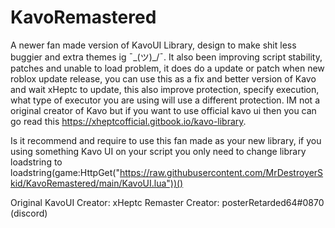 # KavoRemastered
A newer fan made version of KavoUI Library, design to make shit less buggier and extra themes ig ¯\_(ツ)_/¯. It also been improving script stability, patches and unable to load problem, it does do a update or patch when new roblox update release, you can use this as a fix and better version of Kavo and wait xHeptc to update, this also improve protection, specify execution, what type of executor you are using will use a different protection. IM not a original creator of Kavo but if you want to use official kavo ui then you can go read this https://xheptcofficial.gitbook.io/kavo-library.

Is it recommend and require to use this fan made as your new library, if you using something Kavo UI on your script you only need to change library loadstring to loadstring(game:HttpGet("https://raw.githubusercontent.com/MrDestroyerSkid/KavoRemastered/main/KavoUI.lua"))()

Original KavoUI Creator: xHeptc
Remaster Creator: posterRetarded64#0870 (discord)
